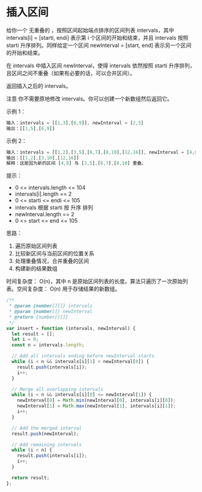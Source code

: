 # 插入区间

给你一个 无重叠的 ，按照区间起始端点排序的区间列表 intervals，其中 intervals[i] = [starti, endi] 表示第 i 个区间的开始和结束，并且 intervals 按照 starti 升序排列。同样给定一个区间 newInterval = [start, end] 表示另一个区间的开始和结束。

在 intervals 中插入区间 newInterval，使得 intervals 依然按照 starti 升序排列，且区间之间不重叠（如果有必要的话，可以合并区间）。

返回插入之后的 intervals。

注意 你不需要原地修改 intervals。你可以创建一个新数组然后返回它。

示例 1：

```js
输入：intervals = [[1,3],[6,9]], newInterval = [2,5]
输出：[[1,5],[6,9]]
```

示例 2：

```js
输入：intervals = [[1,2],[3,5],[6,7],[8,10],[12,16]], newInterval = [4,8]
输出：[[1,2],[3,10],[12,16]]
解释：这是因为新的区间 [4,8] 与 [3,5],[6,7],[8,10] 重叠。
```

提示：

- 0 <= intervals.length <= 104
- intervals[i].length == 2
- 0 <= starti <= endi <= 105
- intervals 根据 starti 按 升序 排列
- newInterval.length == 2
- 0 <= start <= end <= 105

思路：

1. 遍历原始区间列表
2. 比较新区间与当前区间的位置关系
3. 处理重叠情况，合并重叠的区间
4. 构建新的结果数组

时间复杂度： O(n)，其中 n 是原始区间列表的长度。算法只遍历了一次原始列表。空间复杂度： O(n) 用于存储结果的新数组。

```js
/**
 * @param {number[][]} intervals
 * @param {number[]} newInterval
 * @return {number[][]}
 */
var insert = function (intervals, newInterval) {
  let result = [];
  let i = 0;
  const n = intervals.length;

  // Add all intervals ending before newInterval starts
  while (i < n && intervals[i][1] < newInterval[0]) {
    result.push(intervals[i]);
    i++;
  }

  // Merge all overlapping intervals
  while (i < n && intervals[i][0] <= newInterval[1]) {
    newInterval[0] = Math.min(newInterval[0], intervals[i][0]);
    newInterval[1] = Math.max(newInterval[1], intervals[i][1]);
    i++;
  }

  // Add the merged interval
  result.push(newInterval);

  // Add remaining intervals
  while (i < n) {
    result.push(intervals[i]);
    i++;
  }

  return result;
};
```
